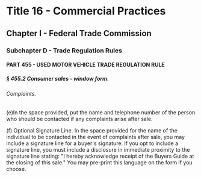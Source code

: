 
# Title 16 - Commercial Practices
## Chapter I - Federal Trade Commission
### Subchapter D - Trade Regulation Rules
#### PART 455 - USED MOTOR VEHICLE TRADE REGULATION RULE
##### § 455.2 Consumer sales - window form.
###### Complaints.

(e)In the space provided, put the name and telephone number of the person who should be contacted if any complaints arise after sale.

(f) Optional Signature Line. In the space provided for the name of the individual to be contacted in the event of complaints after sale, you may include a signature line for a buyer's signature. If you opt to include a signature line, you must include a disclosure in immediate proximity to the signature line stating: "I hereby acknowledge receipt of the Buyers Guide at the closing of this sale." You may pre-print this language on the form if you choose.
